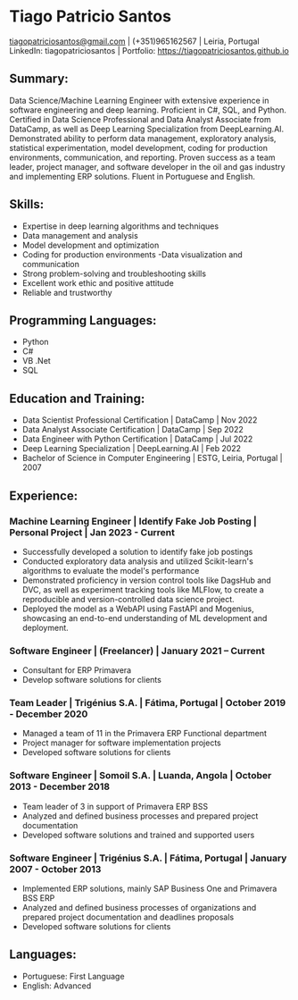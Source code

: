# Tiago Patricio Santos
tiagopatriciosantos@gmail.com | (+351)965162567 | Leiria, Portugal<br>
LinkedIn: tiagopatriciosantos | Portfolio: https://tiagopatriciosantos.github.io

## Summary:
Data Science/Machine Learning Engineer with extensive experience in software engineering and deep learning. Proficient in C#, SQL, and Python. Certified in Data Science Professional and Data Analyst Associate from DataCamp, as well as Deep Learning Specialization from DeepLearning.AI. Demonstrated ability to perform data management, exploratory analysis, statistical experimentation, model development, coding for production environments, communication, and reporting. Proven success as a team leader, project manager, and software developer in the oil and gas industry and implementing ERP solutions. Fluent in Portuguese and English.

## Skills:
- Expertise in deep learning algorithms and techniques
- Data management and analysis
- Model development and optimization
- Coding for production environments
 -Data visualization and communication
- Strong problem-solving and troubleshooting skills
- Excellent work ethic and positive attitude
- Reliable and trustworthy

## Programming Languages:
- Python
- C#
- VB .Net
- SQL

## Education and Training:
- Data Scientist Professional Certification | DataCamp | Nov 2022
- Data Analyst Associate Certification | DataCamp | Sep 2022
- Data Engineer with Python Certification | DataCamp | Jul 2022
- Deep Learning Specialization | DeepLearning.AI | Feb 2022
- Bachelor of Science in Computer Engineering | ESTG, Leiria, Portugal | 2007

## Experience:
### Machine Learning Engineer | Identify Fake Job Posting | Personal Project | Jan 2023 - Current
- Successfully developed a solution to identify fake job postings
- Conducted exploratory data analysis and utilized Scikit-learn's algorithms to evaluate the model's performance
- Demonstrated proficiency in version control tools like DagsHub and DVC, as well as experiment tracking tools like MLFlow, to create a reproducible and version-controlled data science project.
- Deployed the model as a WebAPI using FastAPI and Mogenius, showcasing an end-to-end understanding of ML development and deployment.

### Software Engineer | (Freelancer) | January 2021 – Current
- Consultant for ERP Primavera
- Develop software solutions for clients

### Team Leader | Trigénius S.A. | Fátima, Portugal | October 2019 - December 2020
- Managed a team of 11 in the Primavera ERP Functional department
- Project manager for software implementation projects
- Developed software solutions for clients

### Software Engineer | Somoil S.A. | Luanda, Angola | October 2013 - December 2018
- Team leader of 3 in support of Primavera ERP BSS
- Analyzed and defined business processes and prepared project documentation
- Developed software solutions and trained and supported users

### Software Engineer | Trigénius S.A. | Fátima, Portugal | January 2007 - October 2013
- Implemented ERP solutions, mainly SAP Business One and Primavera BSS ERP
- Analyzed and defined business processes of organizations and prepared project documentation and deadlines proposals
- Developed software solutions for clients

## Languages:
- Portuguese: First Language
- English: Advanced